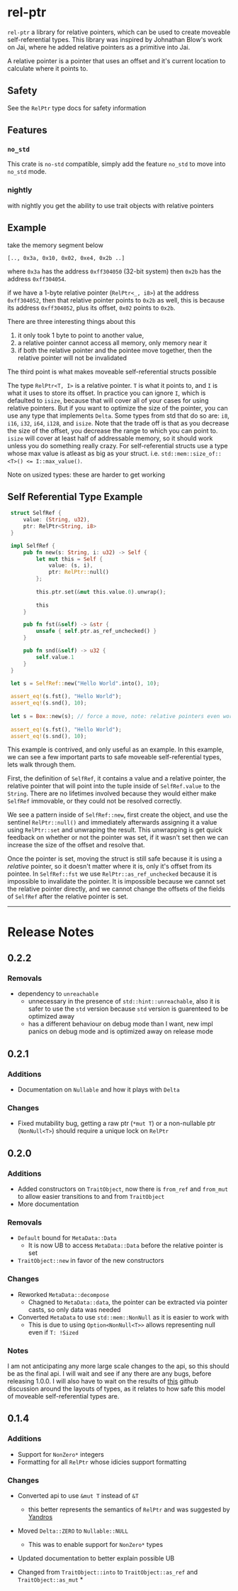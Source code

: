# rel-ptr

`rel-ptr` a library for relative pointers, which can be used to create
moveable self-referential types. This library was inspired by
Johnathan Blow's work on Jai, where he added relative pointers
as a primitive into Jai.

A relative pointer is a pointer that uses an offset and it's current location to
calculate where it points to.

## Safety

See the `RelPtr` type docs for safety information

## Features

### `no_std`

This crate is `no-std` compatible, simply add the feature `no_std` to move into `no_std` mode.

### nightly

with nightly you get the ability to use trait objects with relative pointers

## Example

take the memory segment below

`[.., 0x3a, 0x10, 0x02, 0xe4, 0x2b ..]`

where `0x3a` has the address `0xff304050` (32-bit system)
then `0x2b` has the address `0xff304054`.

if we have a 1-byte relative pointer (`RelPtr<_, i8>`)
at the address `0xff304052`, then that relative pointer points to
`0x2b` as well, this is because its address `0xff304052`, plus its
offset, `0x02` points to `0x2b`.

There are three interesting things
about this
1) it only took 1 byte to point to another value,
2) a relative pointer cannot access all memory, only memory near it
3) if both the relative pointer and the pointee move together,
   then the relative pointer will not be invalidated

The third point is what makes moveable self-referential structs possible

The type `RelPtr<T, I>` is a relative pointer. `T` is what it points to,
and `I` is what it uses to store its offset. In practice you can ignore `I`,
which is defaulted to `isize`, because that will cover all of your cases for using
relative pointers. But if you want to optimize the size of the pointer, you can use
any type that implements `Delta`. Some types from std that do so are:
`i8`, `i16`, `i32`, `i64`, `i128`, and `isize`. Note that the trade off is that as you
decrease the size of the offset, you decrease the range to which you can point to.
`isize` will cover at least half of addressable memory, so it should work unless you do
something really crazy. For self-referential structs use a type whose max value is atleast
as big as your struct. i.e. `std::mem::size_of::<T>() <= I::max_value()`.

Note on usized types: these are harder to get working 

## Self Referential Type Example

```rust
 struct SelfRef {
     value: (String, u32),
     ptr: RelPtr<String, i8>
 }

 impl SelfRef {
     pub fn new(s: String, i: u32) -> Self {
         let mut this = Self {
             value: (s, i),
             ptr: RelPtr::null()
         };
         
         this.ptr.set(&mut this.value.0).unwrap();
         
         this
     }

     pub fn fst(&self) -> &str {
         unsafe { self.ptr.as_ref_unchecked() }
     }

     pub fn snd(&self) -> u32 {
         self.value.1
     }
 }

 let s = SelfRef::new("Hello World".into(), 10);
 
 assert_eq!(s.fst(), "Hello World");
 assert_eq!(s.snd(), 10);
 
 let s = Box::new(s); // force a move, note: relative pointers even work on the heap
 
 assert_eq!(s.fst(), "Hello World");
 assert_eq!(s.snd(), 10);
```

This example is contrived, and only useful as an example.
In this example, we can see a few important parts to safe moveable self-referential types,
lets walk through them.

First, the definition of `SelfRef`, it contains a value and a relative pointer, the relative pointer that will point into the tuple inside of `SelfRef.value` to the `String`. There are no lifetimes involved because they would either make `SelfRef` immovable, or they could not be resolved correctly.

We see a pattern inside of `SelfRef::new`, first create the object, and use the sentinel `RelPtr::null()` and immediately afterwards assigning it a value using `RelPtr::set` and unwraping the result. This unwrapping is get quick feedback on whether or not the pointer was set, if it wasn't set then we can increase the size of the offset and resolve that.

Once the pointer is set, moving the struct is still safe because it is using a *relative* pointer, so it doesn't matter where it is, only it's offset from its pointee.
In `SelfRef::fst` we use `RelPtr::as_ref_unchecked` because it is impossible to invalidate the pointer. It is impossible because we cannot
set the relative pointer directly, and we cannot change the offsets of the fields of `SelfRef` after the relative pointer is set.

---
# Release Notes

## 0.2.2

### Removals

 * dependency to `unreachable`
    * unnecessary in the presence of `std::hint::unreachable`, also it is safer to use the `std` version because `std` version is guarenteed to be optimized away
    * has a different behaviour on debug mode than I want, new impl panics on debug mode and is optimized away on release mode

## 0.2.1

### Additions

 * Documentation on `Nullable` and how it plays with `Delta`

### Changes
 
 * Fixed mutability bug, getting a raw ptr (`*mut T`) or a non-nullable ptr (`NonNull<T>`) should require a unique lock on `RelPtr`


## 0.2.0

### Additions

 * Added constructors on `TraitObject`, now there is `from_ref` and `from_mut` to allow easier transitions to and from `TraitObject`
 * More documentation

### Removals

 * `Default` bound for `MetaData::Data`
    * It is now UB to access `MetaData::Data` before the relative pointer is set
 * `TraitObject::new` in favor of the new constructors

### Changes

 * Reworked `MetaData::decompose`
    * Chagned to `MetaData::data`, the pointer can be extracted via pointer casts, so only data was needed
 * Converted `MetaData` to use `std::mem::NonNull` as it is easier to work with
    * This is due to using `Option<NonNull<T>>` allows representing null even if `T: !Sized`

### Notes

I am not anticipating any more large scale changes to the api, so this should be as the final api. I will wait and see if any there are any bugs, before releasing 1.0.0. I will also have to wait on the results of [this](https://github.com/rust-lang/unsafe-code-guidelines/issues/97) github discussion around the layouts of types, as it relates to how safe this model of moveable self-referential types are.

## 0.1.4

### Additions

 * Support for `NonZero*` integers
 * Formatting for all `RelPtr` whose idicies support formatting
 
### Changes

 * Converted api to use `&mut T` instead of `&T`
    * this better represents the semantics of `RelPtr` and was suggested by [Yandros](https://users.rust-lang.org/u/Yandros)
 * Moved `Delta::ZERO` to `Nullable::NULL`
    * This was to enable support for `NonZero*` types
 * Updated documentation to better explain possible UB

 * Changed from `TraitObject::into` to `TraitObject::as_ref` and `TraitObject::as_mut`
    * 